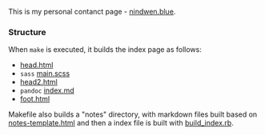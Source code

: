 This is my personal contanct page - [nindwen.blue](https://nindwen.blue).

### Structure

When `make` is executed, it builds the index page as follows:

 * [head.html](template/head.html) 
 * `sass` [main.scss](style/main.scss)
 * [head2.html](template/head2.html)
 * `pandoc` [index.md](index.md)
 * [foot.html](template/foot.html)

Makefile also builds a "notes" directory, with markdown files built based on [notes-template.html](template/notes-template.html) and then a index file is built with [build_index.rb](build_index.rb).
